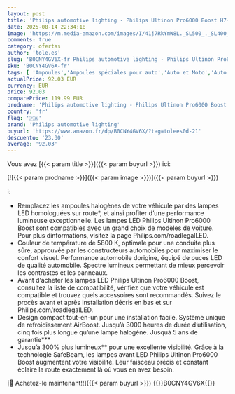 ```yaml
---
layout: post
title: 'Philips automotive lighting - Philips Ultinon Pro6000 Boost H7-LED  ampoule LED pour éclairage avant automobile homologuée*  jusqu à 300% de luminosité en plus**  5.800K  conception ultra-compacte  set de 2'
date: 2025-08-14 22:34:18
image: 'https://m.media-amazon.com/images/I/41j7RkYmW8L._SL500_._SL400_.jpg'
comments: true
category: ofertas
author: 'tole.es'
slug: 'B0CNY4GV6X-fr Philips automotive lighting - Philips Ultinon Pro6000...'
sku: 'B0CNY4GV6X-fr'
tags: [ 'Ampoules','Ampoules spéciales pour auto','Auto et Moto','Auto et moto','Feux, ampoules et clignotants auto','Pièces détachées auto','philips automotive lighting','🇫🇷', ]
actualPrice: 92.03 EUR
currency: EUR
price: 92.03
comparePrice: 119.99 EUR
prodname: 'Philips automotive lighting - Philips Ultinon Pro6000 Boost H7-LED  ampoule LED pour éclairage avant automobile homologuée*  jusqu à 300% de luminosité en plus**  5.800K  conception ultra-compacte  set de 2'
country: 'fr'
flag: '🇫🇷'
brand: 'Philips automotive lighting'
buyurl: 'https://www.amazon.fr/dp/B0CNY4GV6X/?tag=tolees0d-21'
descuento: '23.30'
average: '92.03'
---
```


Vous avez [{{< param title >}}]({{< param buyurl >}}) ici:

[![{{< param prodname >}}]({{< param image >}})]({{< param buyurl >}})

ℹ️:

- Remplacez les ampoules halogènes de votre véhicule par des lampes LED homologuées sur route*, et ainsi profiter d‘une performance lumineuse exceptionnelle. Les lampes LED Philips Ultinon Pro6000 Boost sont compatibles avec un grand choix de modèles de voiture. Pour plus dinformations, visitez la page Philips.com/roadlegalLED.
- Couleur de température de 5800 K, optimale pour une conduite plus sûre, approuvée par les constructeurs automobiles pour maximiser le confort visuel. Performance automobile dorigine, équipé de puces LED de qualité automobile. Spectre lumineux permettant de mieux percevoir les contrastes et les panneaux.
- Avant d‘acheter les lampes LED Philips Ultinon Pro6000 Boost, consultez la liste de compatibilité, vérifiez que votre véhicule est compatible et trouvez quels accessoires sont recommandés. Suivez le procès avant et après installation décris en bas et sur Philips.com/roadlegalLED.
- Design compact tout-en-un pour une installation facile. Système unique de refroidissement AirBoost. Jusqu’à 3000 heures de durée d’utilisation, cinq fois plus longue qu’une lampe halogène. Jusquà 5 ans de garantie***
- Jusqu’à 300% plus lumineux** pour une excellente visibilité. Grâce à la technologie SafeBeam, les lampes avant LED Philips Ultinon Pro6000 Boost augmentent votre visibilité. Leur faisceau précis et constant éclaire la route exactement là où vous en avez besoin.

[🛒 Achetez-le maintenant!!]({{< param buyurl >}})
{{<world>}}B0CNY4GV6X{{</world>}}
